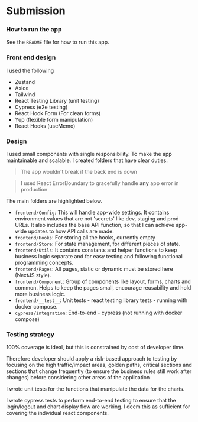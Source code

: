 # Submission

### How to run the app
See the `README` file for how to run this app.

### Front end design
I used the following
- Zustand
- Axios
- Tailwind
- React Testing Library (unit testing)
- Cypress (e2e testing)
- React Hook Form (For clean forms)
- Yup (flexible form manipulation)
- React Hooks (useMemo)

### Design
I used small components with single responsibility. To make the app maintainable and scalable.
I created folders that have clear duties.
> The app wouldn't break if the back end is down

> I used React ErrorBoundary to gracefully handle **any** app error in production

The main folders are highlighted below.

- `frontend/Config`: This will handle app-wide settings. It contains environment values that are not 'secrets' like dev, staging and prod URLs. It also includes the base API function, so that I can achieve app-wide updates to how API calls are made.
- `frontend/Hooks`: For storing all the hooks, currently empty
- `frontend/Store`: For state management, for different pieces of state.
- `frontend/Utils`: It contains constants and helper functions to keep business logic  separate and for easy testing and following functional programming concepts.
- `frontend/Pages`: All pages, static or dynamic must be stored here (NextJS style).
- `frontend/Component`: Group of components like layout, forms, charts and common. Helps to keep the pages small, encourage reusability and hold more business logic.
- `frontend/__test__`: Unit tests - react testing library tests - running with docker compose. 
- `cypress/integration`: End-to-end - cypress (not running with docker compose)

### Testing strategy
100% coverage is ideal, but this is constrained by cost of developer time.

Therefore developer should apply a risk-based approach to testing by focusing on the high traffic/impact areas, golden paths, critical sections and sections that change frequently (to ensure the business rules still work after changes) before considering other areas of the application

I wrote unit tests for the functions that manipulate the data for the charts.

I wrote cypress tests to perform end-to-end testing to ensure that the login/logout and chart display flow are working. I deem this as sufficient for covering the individual react components.